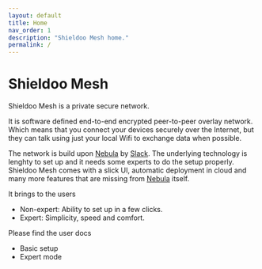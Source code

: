 ```yaml
---
layout: default
title: Home
nav_order: 1
description: "Shieldoo Mesh home."
permalink: /
---
```


# Shieldoo Mesh
Shieldoo Mesh is a private secure network. 

It is software defined end-to-end encrypted peer-to-peer overlay network. Which means that you connect your devices securely over the Internet, but they can talk using just your local Wifi to exchange data when possible.

The network is build upon [Nebula](https://github.com/slackhq/nebula) by [Slack](https://github.com/slackhq). The underlying technology is lenghty to set up and it needs some experts to do the setup properly. Shieldoo Mesh comes with a slick UI, automatic deployment in cloud and many more features that are missing from [Nebula](https://github.com/slackhq/nebula) itself. 

It brings to the users
- Non-expert: Ability to set up in a few clicks.
- Expert: Simplicity, speed and comfort.

Please find the user docs
- Basic setup
- Expert mode
